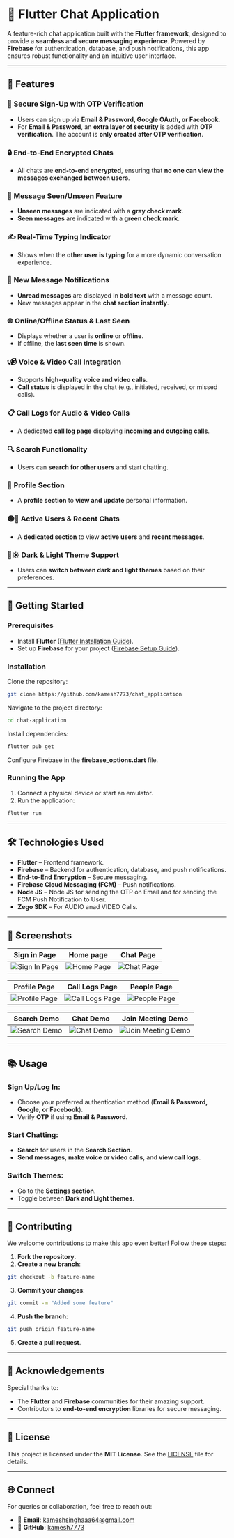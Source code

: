# 💬 Flutter Chat Application

A feature-rich chat application built with the **Flutter framework**, designed to provide a **seamless and secure messaging experience**. Powered by **Firebase** for authentication, database, and push notifications, this app ensures robust functionality and an intuitive user interface.

---

## 🌟 Features

### 🔐 Secure Sign-Up with OTP Verification

- Users can sign up via **Email & Password, Google OAuth, or Facebook**.
- For **Email & Password**, an **extra layer of security** is added with **OTP verification**. The account is **only created after OTP verification**.

### 🔒 End-to-End Encrypted Chats

- All chats are **end-to-end encrypted**, ensuring that **no one can view the messages exchanged between users**.

### 👀 Message Seen/Unseen Feature

- **Unseen messages** are indicated with a **gray check mark**.
- **Seen messages** are indicated with a **green check mark**.

### ✍️ Real-Time Typing Indicator

- Shows when the **other user is typing** for a more dynamic conversation experience.

### 🔢 New Message Notifications

- **Unread messages** are displayed in **bold text** with a message count.
- New messages appear in the **chat section instantly**.

### 🌐 Online/Offline Status & Last Seen

- Displays whether a user is **online** or **offline**.
- If offline, the **last seen time** is shown.

### 📞📹 Voice & Video Call Integration

- Supports **high-quality** **voice and video calls**.
- **Call status** is displayed in the chat (e.g., initiated, received, or missed calls).

### 📋 Call Logs for Audio & Video Calls

- A dedicated **call log page** displaying **incoming and outgoing calls**.

### 🔍 Search Functionality

- Users can **search for other users** and start chatting.

### 👤 Profile Section

- A **profile section** to **view and update** personal information.

### 🟢💬 Active Users & Recent Chats

- A **dedicated section** to view **active users** and **recent messages**.

### 🌙☀️ Dark & Light Theme Support

- Users can **switch between dark and light themes** based on their preferences.

---

## 🚀 Getting Started

### Prerequisites

- Install **Flutter** ([Flutter Installation Guide](https://flutter.dev/docs/get-started/install)).
- Set up **Firebase** for your project ([Firebase Setup Guide](https://firebase.google.com/docs/flutter/setup)).

### Installation

Clone the repository:

```bash
git clone https://github.com/kamesh7773/chat_application
```

Navigate to the project directory:

```bash
cd chat-application
```

Install dependencies:

```bash
flutter pub get
```

Configure Firebase in the **firebase\_options.dart** file.

### Running the App

1. Connect a physical device or start an emulator.
2. Run the application:

```bash
flutter run
```

---

## 🛠️ Technologies Used

- **Flutter** – Frontend framework.
- **Firebase** – Backend for authentication, database, and push notifications.
- **End-to-End Encryption** – Secure messaging.
- **Firebase Cloud Messaging (FCM)** – Push notifications.      
- **Node JS** – Node JS for sending the OTP on Email and for sending the FCM Push Notification to User.      
- **Zego SDK** – For AUDIO anad VIDEO Calls.      

---

## 📸 Screenshots

| Sign in Page | Home page | Chat Page |
|-----------------|-----------|-----------|
| ![Sign In Page](https://github.com/kamesh7773/chat_application/blob/main/assets/github/sign%20in%20page.png) | ![Home Page](https://github.com/kamesh7773/chat_application/blob/main/assets/github/home%20page%20page.png) | ![Chat Page](https://github.com/kamesh7773/chat_application/blob/main/assets/github/chat%20page.png) |

| Profile Page | Call Logs Page | People Page |
|-----------------|-----------|-----------|
| ![Profile Page](https://github.com/kamesh7773/chat_application/blob/main/assets/github/profile%20page.png) | ![Call Logs Page](https://github.com/kamesh7773/chat_application/blob/main/assets/github/calls%20logs%20page.png) | ![People Page](https://github.com/kamesh7773/chat_application/blob/main/assets/github/people%20page.png) |

| Search Demo | Chat Demo | Join Meeting Demo |
|-----------------|-----------|-----------|
| ![Search Demo](https://github.com/kamesh7773/chat_application/blob/main/assets/github/SearchPage.gif) | ![Chat Demo](https://github.com/kamesh7773/chat_application/blob/main/assets/github/Chat%20Demo.gif) | ![Join Meeting Demo](https://github.com/kamesh7773/zoom_clone/blob/main/readme%20assets/JoinMeeting.gif?raw=true) |



---

## 📚 Usage

### Sign Up/Log In:

- Choose your preferred authentication method (**Email & Password, Google, or Facebook**).
- Verify **OTP** if using **Email & Password**.

### Start Chatting:

- **Search** for users in the **Search Section**.
- **Send messages**, **make voice or video calls**, and **view call logs**.

### Switch Themes:

- Go to the **Settings section**.
- Toggle between **Dark and Light themes**.

---

## 🎉 Contributing

We welcome contributions to make this app even better! Follow these steps:

1. **Fork the repository**.
2. **Create a new branch**:

```bash
git checkout -b feature-name
```

3. **Commit your changes**:

```bash
git commit -m "Added some feature"
```

4. **Push the branch**:

```bash
git push origin feature-name
```

5. **Create a pull request**.

---

## 🤝 Acknowledgements

Special thanks to:

- The **Flutter** and **Firebase** communities for their amazing support.
- Contributors to **end-to-end encryption** libraries for secure messaging.

---

## 📝 License

This project is licensed under the **MIT License**. See the [LICENSE](LICENSE) file for details.

---

## 🌐 Connect

For queries or collaboration, feel free to reach out:

- 📧 **Email**: [kameshsinghaaa64@gmail.com](mailto\:kameshsinghaaa64@gmail.com)
- 🔗 **GitHub**: [kamesh7773](https://github.com/kamesh7773)
